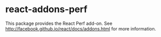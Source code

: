 # react-addons-perf

This package provides the React Perf add-on. See http://facebook.github.io/react/docs/addons.html for more information.
